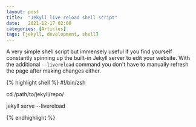 ```yaml
---
layout: post
title:  "Jekyll live reload shell script"
date:   2021-12-17 02:00
categories: [Articles]
tags: [jekyll, development, shell]
---
```


A very simple shell script but immensely useful if you find yourself constantly spinning up the built-in Jekyll server to edit your website. With the additional `--livereload` command you don't have to manually refresh the page after making changes either.

{% highlight shell %}
#!/bin/zsh

cd /path/to/jekyll/repo/

jekyll serve --livereload


{% endhighlight %}

